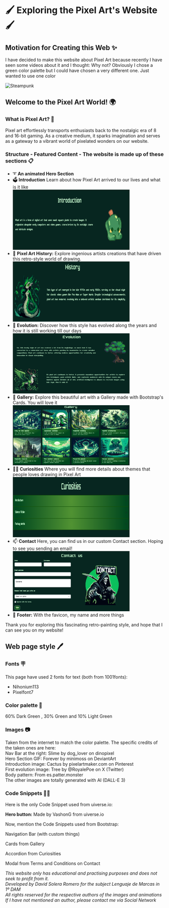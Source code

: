 # 🖌 Exploring the Pixel Art's Website 🖌

## Motivation for Creating this Web ✨

I have decided to make this website about Pixel Art because recently I have seen some videos about it and I thought: Why not? Obviously I chose a green color palette but I could have chosen a very different one. Just wanted to use one color

<img src="https://th.bing.com/th/id/OIG2.VevgsyPEV9jUnObbYCwp?pid=ImgGn" alt="Steampunk" width="580" height="530">

## Welcome to the Pixel Art World! 🌍

### What is Pixel Art? 🧶

Pixel art effortlessly transports enthusiasts back to the nostalgic era of 8 and 16-bit gaming. As a creative medium, it sparks imagination and serves as a gateway to a vibrant world of pixelated wonders on our website.

### Structure - Featured Content - The website is made up of these sections 📋

- ➰ **An animated Hero Section**
- 🗳 **Introduction** Learn about how Pixel Art arrived to our lives and what is it like<br>
   <img src="img/introphoto.png" alt="Intro" width="370px" height="190px">
- 🚂 **Pixel Art History:** Explore ingenious artists creations that have driven this retro-style world of drawing.<br>
   <img src="img/historyphoto.png" alt="History" width="370px" height="190px">
- 🧭 **Evolution:** Discover how this style has evolved along the years and how it is still working till our days<br>
   <img src="img/evolutionphoto.png" alt="Evolution" width="370px" height="190px">
- 📸 **Gallery:** Explore this beautiful art with a Gallery made with Bootstrap's Cards. You will love it<br>
   <img src="img/galleryphoto.png" alt="Gallery" width="370px" height="190px">
- 😶‍🌫️ **Curiosities** Where you will find more details about themes that people loves drawing in Pixel Art<br>
   <img src="img/curiositiesphoto.png" alt="Curiosities" width="370px" height="190px">
- 📫 **Contact** Here, you can find us in our custom Contact section. Hoping to see you sending an email!<br>
   <img src="img/contactphoto.png" alt="Contact" width="370px" height="190px">
- 🦶 **Footer:** With the favicon, my name and more things<br>

Thank you for exploring this fascinating retro-painting style, and hope that I can see you on my website!

## Web page style 🖊️

### Fonts 🪧

This page have used 2 fonts for text (both from 1001fonts):
- Nihonium113
- Pixelfont7

### Color palette 🌈

60% Dark Green , 30% Green and 10% Light Green

### Images 📷

Taken from the internet to match the color palette. The specific credits of the taken ones are here: <br>
Nav Bar at the right: Slime by dog_lover on dinopixel<br>
Hero Section GIF: Forever by minimoss on DeviantArt<br>
Introduction image: Cactus by pixelartmaker.com on Pinterest<br>
First evolution image: Tree by @RoyalePoe on X (Twitter)<br>
Body pattern: From es.patter.monster<br>
The other images are totally generated with AI (DALL-E 3)

<!-- ### Videos 🎞️

Two beautiful Pixel Art videos from Youtube -->

### Code Snippets 👨‍💻

Here is the only Code Snippet used from uiverse.io:<br>
<p><b>Hero button: </b>Made by VashonG from uiverse.io</p>

Now, mention the Code Snippets used from Bootstrap:
<p>Navigation Bar (with custom things)</p>
<p>Cards from Gallery</p>
<p>Accordion from Curiosities</p>
<p>Modal from Terms and Conditions on Contact</p>

*This website only has educational and practising purposes and does not seek to profit from it.<br>Developed by David Solera Romero for the subject Lenguaje de Marcas in 1º DAM<br>All rights reserved for the respective authors of the images and animations<br>If I have not mentioned an author, please contact me via Social Network*
